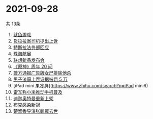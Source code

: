 # 2021-09-28
  共 13条

  <!-- BEGIN -->
  <!-- 最后更新时间:Tue Sep 28 2021 15:11:06 GMT+0000 (Coordinated Universal Time) -->
  1. [鱿鱼游戏](https://www.zhihu.com/search?q=鱿鱼游戏)
1. [货拉拉案司机提出上诉](https://www.zhihu.com/search?q=货拉拉)
1. [特斯拉法务部回应](https://www.zhihu.com/search?q=特斯拉)
1. [珠海航展](https://www.zhihu.com/search?q=珠海航展)
1. [联想新品发布会](https://www.zhihu.com/search?q=联想新品)
1. [《原神》周年 20 问](https://www.zhihu.com/search?q=原神)
1. [警方通报广告牌女尸排除他杀](https://www.zhihu.com/search?q=广告牌)
1. [男子法庭上吞证据被罚 5 万](https://www.zhihu.com/search?q=吞证据)
1. [iPad mini 果冻屏](https://www.zhihu.com/search?q=iPad mini6)
1. [雷军称小米推动手机普及](https://www.zhihu.com/search?q=雷军小米)
1. [迪迦奥特曼重新上架](https://www.zhihu.com/search?q=迪迦奥特曼)
1. [布克感染新冠](https://www.zhihu.com/search?q=布克)
1. [楚留香导演张鹏翼去世](https://www.zhihu.com/search?q=张鹏翼)
  <!-- END -->
  